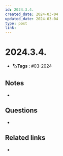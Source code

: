 ```yaml
---
id: 2024.3.4.
created_date: 2024-03-04
updated_date: 2024-03-04
type: post
link:
---
```


# 2024.3.4.
- **🏷️Tags** :   #03-2024 
## Notes
- 

## Questions
- 

## Related links
- 